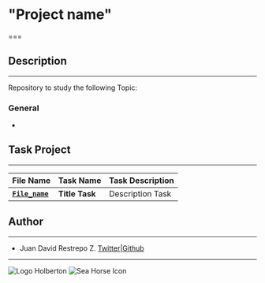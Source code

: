 # "Project name"

===

## Description

---
Repository to study the following Topic:

### General

-

## Task Project

---
File Name|Task Name|Task Description
---|---|---
[**`File_name`**](https://github.com/jdrestre/"REPO_NAME"/blob/master/"Directory_Name"/"File_Name")|**Title Task**|Description Task

## Author

---

- Juan David Restrepo Z. [Twitter](https://twitter.com/jdrestre)|[Github](https://github.com/jdrestre)

---
![Logo Holberton](https://www.holbertonschool.com/holberton-logo.png) ![Sea Horse Icon](https://intranet.hbtn.io/assets/holberton-logo-coral-27055cb2f875eb10bf3b3942e52a24581bc0667695bdc856d4f08b469b678000.png)
